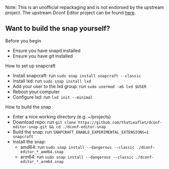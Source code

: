 Note: This is an unofficial repackaging and is not endorsed by the upstream project. The upstream Dconf Editor project can be found [here](https://apps.gnome.org/DconfEditor/).

## Want to build the snap yourself?

Before you begin
- Ensure you have snapd installed
- Ensure you have git installed

How to set up snapcraft
- Install snapcraft: run `sudo snap install snapcraft --classic`
- Install lxd: run `sudo snap install lxd`
- Add your user to the lxd group: run `sudo usermod -aG lxd $USER`
- Reboot your computer
- Configure lxd: run `lxd init --minimal`

How to build the snap
- Enter a nice working directory (e.g. ~/projects)
- Download repo: run `git clone https://github.com/thatLeaflet/dconf-editor-snap.git && cd ./dconf-editor-snap`
- Build the snap: run `SNAPCRAFT_ENABLE_EXPERIMENTAL_EXTENSIONS=1 snapcraft`
- Install the snap:
  - amd64: run `sudo snap install --dangerous --classic ./dconf-editor_*_amd64.snap`
  - arm64: run `sudo snap install --dangerous --classic ./dconf-editor_*_arm64.snap`
